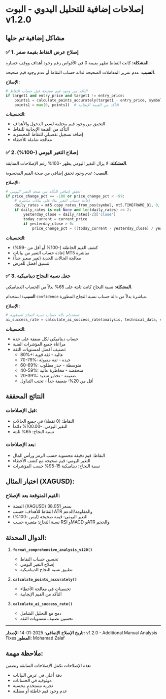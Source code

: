 # إصلاحات إضافية للتحليل اليدوي - البوت v1.2.0

## مشاكل إضافية تم حلها

### ✅ 1. إصلاح عرض النقاط بقيمة صفر

**المشكلة:** كانت النقاط تظهر بقيمة 0 في الأقواس رغم وجود أهداف ووقف خسارة.

**السبب:** عدم تمرير المعاملات الصحيحة لدالة حساب النقاط أو عدم وجود قيم صحيحة.

**الإصلاح:**
```python
# التأكد من وجود قيم صحيحة قبل حساب النقاط
if target1 and entry_price and target1 != entry_price:
    points1 = calculate_points_accurately(target1 - entry_price, symbol, user_capital, current_price)
    points1 = max(0, points1)  # التأكد من القيمة الإيجابية
```

**التحسينات:**
- التحقق من وجود قيم مختلفة لسعر الدخول والأهداف
- التأكد من القيمة الإيجابية للنقاط
- إضافة تسجيل تفصيلي للنقاط المحسوبة
- معالجة شاملة للأخطاء

### ✅ 2. إصلاح التغير اليومي (-100%)

**المشكلة:** لا يزال التغير اليومي يظهر -100% رغم الإصلاحات السابقة.

**السبب:** عدم وجود تحقق إضافي من صحة القيم المحسوبة.

**الإصلاح:**
```python
# تحقق إضافي للتأكد من صحة التغير اليومي
if price_change_pct == -100 or price_change_pct < -99:
    # إعادة حساب التغير بناءً على بيانات مباشرة
    daily_rates = mt5.copy_rates_from_pos(symbol, mt5.TIMEFRAME_D1, 0, 2)
    if daily_rates is not None and len(daily_rates) >= 2:
        yesterday_close = daily_rates[-2]['close']
        today_current = current_price
        if yesterday_close > 0:
            price_change_pct = ((today_current - yesterday_close) / yesterday_close) * 100
```

**التحسينات:**
- كشف القيم الخاطئة (-100% أو أقل من -99%)
- إعادة حساب التغير من بيانات MT5 مباشرة
- معالجة الحالات الحدية (تغير صغير جداً)
- تنسيق أفضل للعرض

### ✅ 3. جعل نسبة النجاح ديناميكية

**المشكلة:** نسبة النجاح كانت ثابتة على 65% بدلاً من الحساب الديناميكي.

**السبب:** استخدام `confidence` مباشرة بدلاً من دالة حساب نسبة النجاح المطورة.

**الإصلاح:**
```python
# استخدام دالة حساب نسبة النجاح المطورة
ai_success_rate = calculate_ai_success_rate(analysis, technical_data, symbol, action, user_id)
```

**التحسينات:**
- حساب ديناميكي لكل صفقة على حدة
- مراعاة جميع المؤشرات الفنية
- تصنيف أفضل لمستويات الثقة:
  - 80%+: عالية - ثقة قوية
  - 70-79%: جيدة - ثقة مقبولة
  - 60-69%: متوسطة - حذر مطلوب
  - 40-59%: منخفضة - مخاطرة عالية
  - 20-39%: ضعيفة - تحذير شديد
  - أقل من 20%: ضعيفة جداً - تجنب التداول

## النتائج المحققة

### قبل الإصلاحات:
- النقاط: (0 نقطة) في جميع الحالات
- التغير اليومي: -100.00% دائماً
- نسبة النجاح: 65% ثابتة

### بعد الإصلاحات:
- النقاط: قيم دقيقة محسوبة حسب الرمز ورأس المال
- التغير اليومي: قيم صحيحة مع كشف الأخطاء
- نسبة النجاح: ديناميكية 15-95% حسب المؤشرات

## اختبار المثال (XAGUSD):

### القيم المتوقعة بعد الإصلاح:
- الفضة (XAGUSD) بسعر 38.051
- النقاط للأهداف: حسب ATR والمقاومة/الدعم
- التغير اليومي: قيمة صحيحة (ليس -100%)
- نسبة النجاح: متغيرة حسب RSI وMACD وATR والحجم

## الدوال المحدثة:

1. **`format_comprehensive_analysis_v120()`**
   - تحسين حساب النقاط
   - إصلاح التغير اليومي
   - تطبيق نسبة النجاح الديناميكية

2. **`calculate_points_accurately()`**
   - تحسينات في معالجة الأخطاء
   - التأكد من القيم الإيجابية

3. **`calculate_ai_success_rate()`**
   - دمج مع التحليل الشامل
   - تحسين تصنيف مستويات الثقة

---

**تاريخ الإصلاح الإضافي:** 2025-01-14
**الإصدار:** v1.2.0 - Additional Manual Analysis Fixes
**المطور:** Mohamad Zalaf

## ملاحظة مهمة:

هذه الإصلاحات تكمل الإصلاحات السابقة وتضمن:
- دقة أعلى في عرض البيانات
- موثوقية في الحسابات
- تجربة مستخدم محسنة
- عدم وجود قيم خاطئة أو مضللة